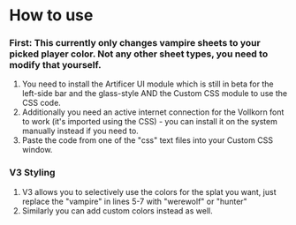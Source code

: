 # How to use
### First: This currently only changes vampire sheets to your picked player color. Not any other sheet types, you need to modify that yourself.
1. You need to install the Artificer UI module which is still in beta for the left-side bar and the glass-style AND the Custom CSS module to use the CSS code.
2. Additionally you need an active internet connection for the Vollkorn font to work (it's imported using the CSS) - you can install it on the system manually instead if you need to.
3. Paste the code from one of the "css" text files into your Custom CSS window.

### V3 Styling
1. V3 allows you to selectively use the colors for the splat you want, just replace the "vampire" in lines 5-7 with "werewolf" or "hunter"
2. Similarly you can add custom colors instead as well.
